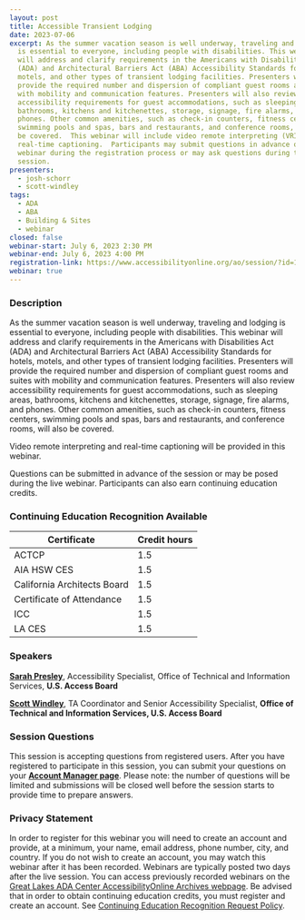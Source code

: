 ```yaml
---
layout: post
title: Accessible Transient Lodging
date: 2023-07-06
excerpt: As the summer vacation season is well underway, traveling and lodging
  is essential to everyone, including people with disabilities. This webinar
  will address and clarify requirements in the Americans with Disabilities Act
  (ADA) and Architectural Barriers Act (ABA) Accessibility Standards for hotels,
  motels, and other types of transient lodging facilities. Presenters will
  provide the required number and dispersion of compliant guest rooms and suites
  with mobility and communication features. Presenters will also review
  accessibility requirements for guest accommodations, such as sleeping areas,
  bathrooms, kitchens and kitchenettes, storage, signage, fire alarms, and
  phones. Other common amenities, such as check-in counters, fitness centers,
  swimming pools and spas, bars and restaurants, and conference rooms, will also
  be covered.  This webinar will include video remote interpreting (VRI) and
  real-time captioning.  Participants may submit questions in advance of the
  webinar during the registration process or may ask questions during the live
  session.
presenters:
  - josh-schorr
  - scott-windley
tags:
  - ADA
  - ABA
  - Building & Sites
  - webinar
closed: false
webinar-start: July 6, 2023 2:30 PM
webinar-end: July 6, 2023 4:00 PM
registration-link: https://www.accessibilityonline.org/ao/session/?id=111064
webinar: true
---
```

### Description
As the summer vacation season is well underway, traveling and lodging is essential to everyone, including people with disabilities. This webinar will address and clarify requirements in the Americans with Disabilities Act (ADA) and Architectural Barriers Act (ABA) Accessibility Standards for hotels, motels, and other types of transient lodging facilities. Presenters will provide the required number and dispersion of compliant guest rooms and suites with mobility and communication features. Presenters will also review accessibility requirements for guest accommodations, such as sleeping areas, bathrooms, kitchens and kitchenettes, storage, signage, fire alarms, and phones. Other common amenities, such as check-in counters, fitness centers, swimming pools and spas, bars and restaurants, and conference rooms, will also be covered.


Video remote interpreting and real-time captioning will be provided in this webinar.

Questions can be submitted in advance of the session or may be posed during the live webinar. Participants can also earn continuing education credits.

### Continuing Education Recognition Available

| **Certificate**             | **Credit hours** |
| --------------------------- | ---------------- |
| ACTCP                       | 1.5              |
| AIA HSW CES                 | 1.5              |
| California Architects Board | 1.5              |
| Certificate of Attendance   | 1.5              |
| ICC                         | 1.5              |
| L﻿A CES                      | 1.5              |

### Speakers
**[Sarah Presley](https://www.accessibilityonline.org/speakers/speaker.aspx?id=10778&ret=Accessible%20Signage)**, Accessibility Specialist, Office of Technical and Information Services, **U.S. Access Board**

**[Scott Windley](https://www.accessibilityonline.org/speakers/speaker.aspx?id=10164&ret=Common%20Sources%20of%20Confusion)**, TA Coordinator and Senior Accessibility Specialist, **Office of Technical and Information Services, U.S. Access Board**

### Session Questions
This session is accepting questions from registered users. After you have registered to participate in this session, you can submit your questions on your **[Account Manager page](https://www.accessibilityonline.org/ao/accountManager/110952)**. Please note: the number of questions will be limited and submissions will be closed well before the session starts to provide time to prepare answers.

### Privacy Statement
In order to register for this webinar you will need to create an account and provide, at a minimum, your name, email address, phone number, city, and country. If you do not wish to create an account, you may watch this webinar after it has been recorded. Webinars are typically posted two days after the live session. You can access previously recorded webinars on the [Great Lakes ADA Center AccessibilityOnline Archives webpage](https://www.accessibilityonline.org/ao/archives/). Be advised that in order to obtain continuing education credits, you must register and create an account. See [Continuing Education Recognition Request Policy](https://www.accessibilityonline.org/continuing-education/CEUDetails.aspx).
